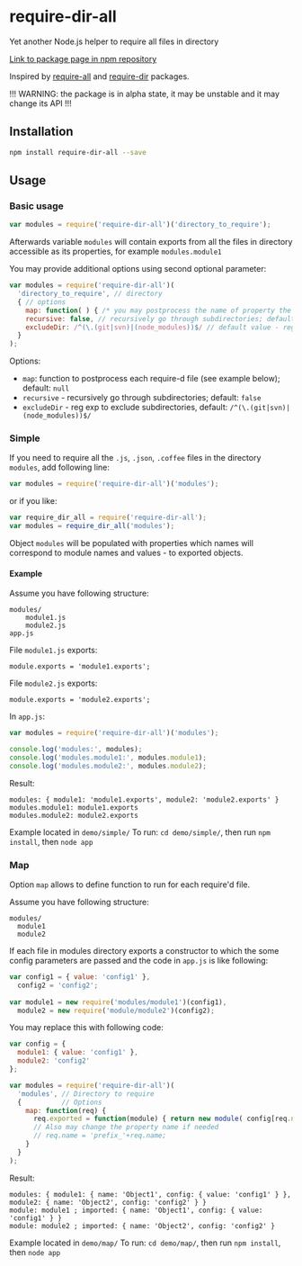 require-dir-all
=================

Yet another Node.js helper to require all files in directory

[Link to package page in npm repository](https://www.npmjs.com/package/require-dir-all)

Inspired by [require-all](https://github.com/felixge/node-require-all) and 
[require-dir](https://github.com/aseemk/requireDir) packages.

!!! WARNING: the package is in alpha state, it may be unstable and it may change its API  !!!

## Installation

```sh
npm install require-dir-all --save
```

## Usage

### Basic usage

```js
var modules = require('require-dir-all')('directory_to_require');
```

Afterwards variable ```modules``` will contain exports from all the files in directory accessible as its properties, for 
example ```modules.module1```
    
You may provide additional options using second optional parameter:

```js
var modules = require('require-dir-all')(
  'directory_to_require', // directory
  { // options
    map: function( ) { /* you may postprocess the name of property the module will be stored and exported object */ }
    recursive: false, // recursively go through subdirectories; default: false
    excludeDir: /^(\.(git|svn)|(node_modules))$/ // default value - reg exp to exclude subdirectories
  }
);
```

Options:    
- ```map```: function to postprocess each require-d file (see example below); default: ```null```
- ```recursive```  - recursively go through subdirectories; default: ```false```
- ```excludeDir``` - reg exp to exclude subdirectories, default: ```/^(\.(git|svn)|(node_modules))$/```

### Simple
If you need to require all the ```.js```, ```.json```, ```.coffee``` files in the directory ```modules```, add following line:

```js
var modules = require('require-dir-all')('modules');
```
    
or if you like:
    
```js
var require_dir_all = require('require-dir-all');
var modules = require_dir_all('modules');
```

Object ```modules``` will be populated with properties which names will correspond to module names and values - to exported 
objects. 

#### Example 
 
Assume you have following structure:

```
modules/
    module1.js
    module2.js
app.js
```

File ```module1.js``` exports:

```
module.exports = 'module1.exports';
```

File ```module2.js``` exports:

```
module.exports = 'module2.exports';
```

In ```app.js```:

```js
var modules = require('require-dir-all')('modules');

console.log('modules:', modules);
console.log('modules.module1:', modules.module1);
console.log('modules.module2:', modules.module2);
```
    
Result:

```
modules: { module1: 'module1.exports', module2: 'module2.exports' }
modules.module1: module1.exports
modules.module2: module2.exports
```

Example located in ```demo/simple/```
To run: ```cd demo/simple/```, then run ```npm install```, then ```node app```

### Map

Option ```map``` allows to define function to run for each require'd file.

Assume you have following structure:

```
modules/
  module1
  module2
```

If each file in modules directory exports a constructor to which the some config parameters are passed and the code 
in ```app.js``` is like following:

```js
var config1 = { value: 'config1' },
  config2 = 'config2';
  
var module1 = new require('modules/module1')(config1),
  module2 = new require('module/module2')(config2);
```

You may replace this with following code:

```js
var config = {
  module1: { value: 'config1' },
  module2: 'config2'
};

var modules = require('require-dir-all')(
  'modules', // Directory to require
  {          // Options
    map: function(req) {
      req.exported = function(module) { return new module( config[req.name] ); };
      // Also may change the property name if needed
      // req.name = 'prefix_'+req.name;
    }
  }
);
```
    
Result:

```
modules: { module1: { name: 'Object1', config: { value: 'config1' } }, module2: { name: 'Object2', config: 'config2' } }
module: module1 ; imported: { name: 'Object1', config: { value: 'config1' } }
module: module2 ; imported: { name: 'Object2', config: 'config2' }
```

Example located in ```demo/map/```
To run: ```cd demo/map/```, then run ```npm install```, then ```node app```
